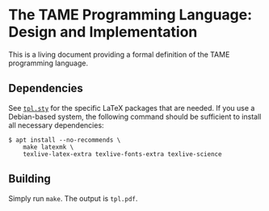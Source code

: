 # The TAME Programming Language: Design and Implementation

This is a living document providing a formal definition of the TAME
programming language.

## Dependencies
See [`tpl.sty`](tpl.sty) for the specific LaTeX packages that are
needed.  If you use a Debian-based system, the following command should be
sufficient to install all necessary dependencies:

```
$ apt install --no-recommends \
    make latexmk \
    texlive-latex-extra texlive-fonts-extra texlive-science
```

## Building
Simply run `make`.  The output is `tpl.pdf`.

